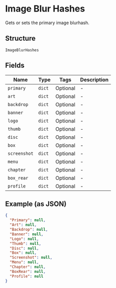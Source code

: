 
# Image Blur Hashes

Gets or sets the primary image blurhash.

## Structure

`ImageBlurHashes`

## Fields

| Name | Type | Tags | Description |
|  --- | --- | --- | --- |
| `primary` | `dict` | Optional | - |
| `art` | `dict` | Optional | - |
| `backdrop` | `dict` | Optional | - |
| `banner` | `dict` | Optional | - |
| `logo` | `dict` | Optional | - |
| `thumb` | `dict` | Optional | - |
| `disc` | `dict` | Optional | - |
| `box` | `dict` | Optional | - |
| `screenshot` | `dict` | Optional | - |
| `menu` | `dict` | Optional | - |
| `chapter` | `dict` | Optional | - |
| `box_rear` | `dict` | Optional | - |
| `profile` | `dict` | Optional | - |

## Example (as JSON)

```json
{
  "Primary": null,
  "Art": null,
  "Backdrop": null,
  "Banner": null,
  "Logo": null,
  "Thumb": null,
  "Disc": null,
  "Box": null,
  "Screenshot": null,
  "Menu": null,
  "Chapter": null,
  "BoxRear": null,
  "Profile": null
}
```

